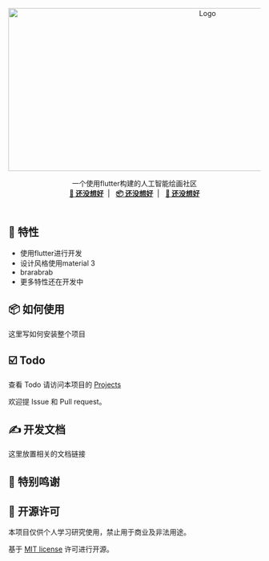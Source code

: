 

<p align="center">
    <img src="assets/Logo/LoginPageLogoPNG.png" alt="Logo" width="780" height="325">
  <p align="center">
    一个使用flutter构建的人工智能绘画社区
    <br />
    <a href="" target="blank"><strong>💾 还没想好</strong></a>&nbsp;&nbsp;|&nbsp;&nbsp;
    <a href="" target="blank"><strong>📦️ 还没想好</strong></a>&nbsp;&nbsp;|&nbsp;&nbsp;
    <a href="" target="blank"><strong>💬 还没想好</strong></a>
    <br />
    <br />
  </p>

## :star2: 特性

- 使用flutter进行开发
- 设计风格使用material 3
- brarabrab
- 更多特性还在开发中

## 📦️ 如何使用

这里写如何安装整个项目

## ☑️ Todo

查看 Todo 请访问本项目的 [Projects](https://github.com/users/jwj1342/projects/4)

欢迎提 Issue 和 Pull request。

## ✍ 开发文档

这里放置相关的文档链接

## 🧑 特别鸣谢



## 📜 开源许可

本项目仅供个人学习研究使用，禁止用于商业及非法用途。

基于 [MIT license](https://opensource.org/licenses/MIT) 许可进行开源。

